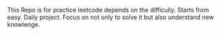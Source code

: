 This Repo is for practice leetcode depends on the difficuliy.
Starts from easy.
Daily project.
Focus on not only to solve it but also understand new knowlenge.
